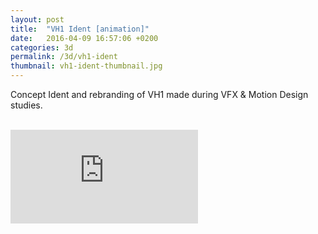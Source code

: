 ```yaml
---
layout: post
title:  "VH1 Ident [animation]"
date:   2016-04-09 16:57:06 +0200
categories: 3d
permalink: /3d/vh1-ident
thumbnail: vh1-ident-thumbnail.jpg
---
```

Concept Ident and rebranding of VH1 made during VFX & Motion Design studies.
<br />
<br />
<!-- <iframe src="https://player.vimeo.com/video/23381805?badge=0&byline=0&portrait=0&title=0&player_id=0&color=fa3635" display="flex" width="720" height="405" frameborder="0" webkitallowfullscreen mozallowfullscreen allowfullscreen></iframe> -->

<div class="auto-resizable-iframe">
  <div>
    <iframe frameborder="0" allowfullscreen="" webkitallowfullscreen mozallowfullscreen allowfullscreen src="https://player.vimeo.com/video/23381805?badge=0&byline=0&portrait=0&title=0&player_id=0&color=fa3635"></iframe>
  </div>
</div>
